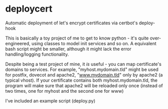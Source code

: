 # deploycert
Automatic deployment of let's encrypt certificates via certbot's deploy-hook

This is basically a toy project of me to get to know python - it's quite over-engineered,
using classes to model init services and so on. A equivalent bash script might be
smaller, although it might lack the error handling/logging functionality.

Despite being a test project of mine, it *is* useful - you can map certificate's 
domains to services. For example, "myhost.mydomain.tld" might be used for postfix, dovecot 
and apache2, "www.mydomain.tld" only by apache2 (a typical vhost). If your 
certificate contains both myhost.mydomain.tld, the program will make sure 
that apache2 will be reloaded only once (instead of two times, one for myhost 
and the second one for www)

I've included an example script (deploy.py)

